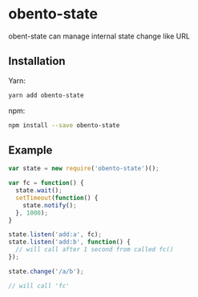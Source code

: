 # obento-state
obent-state can manage internal state change like URL

## Installation
Yarn:
```bash
yarn add obento-state
```

npm:
```bash
npm install --save obento-state
```

## Example
```javascript
var state = new require('obento-state')();

var fc = function() {
  state.wait();
  setTimeout(function() {
    state.notify();
  }, 1000);
}

state.listen('add:a', fc);
state.listen('add:b', function() {
  // will call after 1 second from called fc()
});

state.change('/a/b');

// will call 'fc'
```





